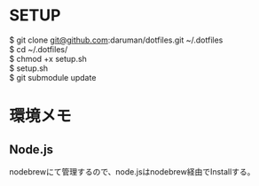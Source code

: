 
# SETUP
$ git clone git@github.com:daruman/dotfiles.git ~/.dotfiles  
$ cd ~/.dotfiles/  
$ chmod +x setup.sh  
$ setup.sh  
$ git submodule update  


# 環境メモ


## Node.js
nodebrewにて管理するので、node.jsはnodebrew経由でInstallする。




